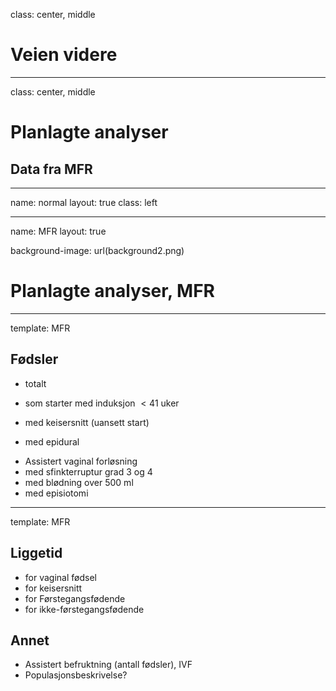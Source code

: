 

class: center, middle

# Veien videre

---

class: center, middle

# Planlagte analyser

## Data fra MFR

---
name: normal
layout: true
class: left

---
name: MFR
layout: true

background-image: url(background2.png)

# Planlagte analyser, MFR


---
template: MFR

## Fødsler

- totalt 
<!--  - Tredelt søyle: starter spontant/med induksjon/med keisersnitt-->
- som starter med induksjon $\lt41$ uker
<!--  - Tredelt søyle: $<$41 uker / =41 uke / >41 uke -->
- med keisersnitt (uansett start)
<!--  - TODELT SØYLE:  AKUTT / PLANLAGT-->
- med epidural 
<!--  - TODELT SØYLE:  KEISERSNITT / VAGINAL-->
- Assistert vaginal forløsning 
- med sfinkterruptur grad 3 og 4
- med blødning over 500 ml
- med episiotomi

---

template: MFR

## Liggetid

- for vaginal fødsel
- for keisersnitt
- for Førstegangsfødende 
- for ikke-førstegangsfødende

## Annet

- Assistert befruktning (antall fødsler), IVF
- Populasjonsbeskrivelse?

